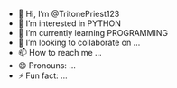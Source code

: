 - 👋 Hi, I’m @TritonePriest123
- 👀 I’m interested in PYTHON
- 🌱 I’m currently learning PROGRAMMING
- 💞️ I’m looking to collaborate on ...
- 📫 How to reach me ...
- 😄 Pronouns: ...
- ⚡ Fun fact: ...

<!---
TritonePriest123/TritonePriest123 is a ✨ special ✨ repository because its `README.md` (this file) appears on your GitHub profile.
You can click the Preview link to take a look at your changes.
--->
